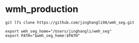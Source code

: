 # wmh_production

```git lfs clone https://github.com/jinghangli98/wmh_seg.git```

```
export wmh_seg_home="/Users/jinghangli/wmh_seg" 
export PATH="$wmh_seg_home:$PATH"
```
